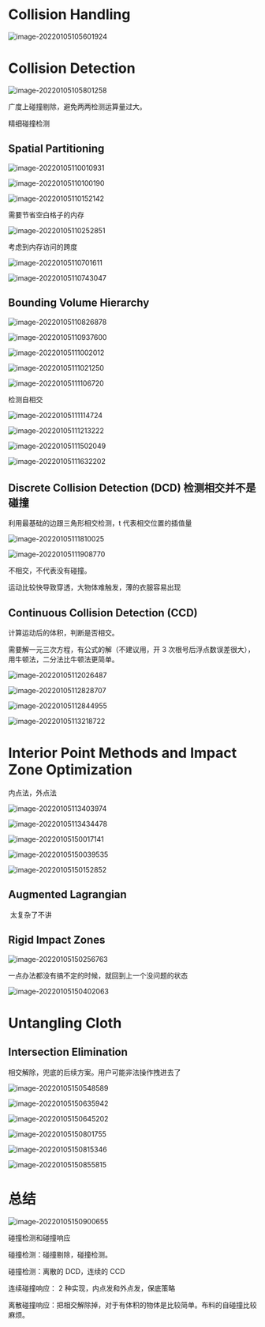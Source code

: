 # Collision Handling

![image-20220105105601924](Media/09_CollisionHandling/image-20220105105601924.png)

# **Collision Detection**

![image-20220105105801258](Media/09_CollisionHandling/image-20220105105801258.png)

广度上碰撞剔除，避免两两检测运算量过大。

精细碰撞检测

## **Spatial Partitioning**

![image-20220105110010931](Media/09_CollisionHandling/image-20220105110010931.png)

![image-20220105110100190](Media/09_CollisionHandling/image-20220105110100190.png)

![image-20220105110152142](Media/09_CollisionHandling/image-20220105110152142.png)

需要节省空白格子的内存

![image-20220105110252851](Media/09_CollisionHandling/image-20220105110252851.png)

考虑到内存访问的跨度

![image-20220105110701611](Media/09_CollisionHandling/image-20220105110701611.png)

![image-20220105110743047](Media/09_CollisionHandling/image-20220105110743047.png)

## **Bounding Volume Hierarchy**

![image-20220105110826878](Media/09_CollisionHandling/image-20220105110826878.png)

![image-20220105110937600](Media/09_CollisionHandling/image-20220105110937600.png)

![image-20220105111002012](Media/09_CollisionHandling/image-20220105111002012.png)

![image-20220105111021250](Media/09_CollisionHandling/image-20220105111021250.png)

![image-20220105111106720](Media/09_CollisionHandling/image-20220105111106720.png)

检测自相交

![image-20220105111114724](Media/09_CollisionHandling/image-20220105111114724.png)

![image-20220105111213222](Media/09_CollisionHandling/image-20220105111213222.png)

![image-20220105111502049](Media/09_CollisionHandling/image-20220105111502049.png)

![image-20220105111632202](Media/09_CollisionHandling/image-20220105111632202.png)

## **Discrete Collision Detection (DCD)** 检测相交并不是碰撞

利用最基础的边跟三角形相交检测，t 代表相交位置的插值量

![image-20220105111810025](Media/09_CollisionHandling/image-20220105111810025.png)

![image-20220105111908770](Media/09_CollisionHandling/image-20220105111908770.png)

不相交，不代表没有碰撞。

运动比较快导致穿透，大物体难触发，薄的衣服容易出现

## **Continuous Collision Detection (CCD)**

计算运动后的体积，判断是否相交。

需要解一元三次方程，有公式的解（不建议用，开 3 次根号后浮点数误差很大），用牛顿法，二分法比牛顿法更简单。

![image-20220105112026487](Media/09_CollisionHandling/image-20220105112026487.png)

![image-20220105112828707](Media/09_CollisionHandling/image-20220105112828707.png)

![image-20220105112844955](Media/09_CollisionHandling/image-20220105112844955.png)

![image-20220105113218722](Media/09_CollisionHandling/image-20220105113218722.png)

# **Interior Point Methods and Impact Zone Optimization**

内点法，外点法

![image-20220105113403974](Media/09_CollisionHandling/image-20220105113403974.png)

![image-20220105113434478](Media/09_CollisionHandling/image-20220105113434478.png)

![image-20220105150017141](Media/09_CollisionHandling/image-20220105150017141.png)

![image-20220105150039535](Media/09_CollisionHandling/image-20220105150039535.png)

![image-20220105150152852](Media/09_CollisionHandling/image-20220105150152852.png)

## **Augmented Lagrangian**

​	太复杂了不讲

## **Rigid** **Impact** **Zones**

![image-20220105150256763](Media/09_CollisionHandling/image-20220105150256763.png)

一点办法都没有搞不定的时候，就回到上一个没问题的状态

![image-20220105150402063](Media/09_CollisionHandling/image-20220105150402063.png)

# **Untangling Cloth**

## Intersection Elimination

相交解除，兜底的后续方案。用户可能非法操作拽进去了

![image-20220105150548589](Media/09_CollisionHandling/image-20220105150548589.png)

![image-20220105150635942](Media/09_CollisionHandling/image-20220105150635942.png)

![image-20220105150645202](Media/09_CollisionHandling/image-20220105150645202.png)

![image-20220105150801755](Media/09_CollisionHandling/image-20220105150801755.png)

![image-20220105150815346](Media/09_CollisionHandling/image-20220105150815346.png)

![image-20220105150855815](Media/09_CollisionHandling/image-20220105150855815.png)

# 总结

![image-20220105150900655](Media/09_CollisionHandling/image-20220105150900655.png)

碰撞检测和碰撞响应

碰撞检测：碰撞剔除，碰撞检测。

碰撞检测：离散的 DCD，连续的 CCD

连续碰撞响应： 2 种实现，内点发和外点发，保底策略

离散碰撞响应：把相交解除掉，对于有体积的物体是比较简单。布料的自碰撞比较麻烦。

